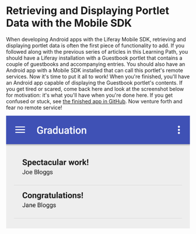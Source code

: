 # Retrieving and Displaying Portlet Data with the Mobile SDK [](id=retrieving-and-displaying-portlet-data-with-the-mobile-sdk)

When developing Android apps with the Liferay Mobile SDK, retrieving and 
displaying portlet data is often the first piece of functionality to add. If you 
followed along with the previous series of articles in this Learning Path, you 
should have a Liferay installation with a Guestbook portlet that contains a 
couple of guestbooks and accompanying entries. You should also have an Android 
app with a Mobile SDK installed that can call this portlet's remote services. 
Now it's time to put it all to work! When you're finished, you'll have an
Android app capable of displaying the Guestbook portlet's contents. If you get
tired or scared, come back here and look at the screenshot below for motivation:
it's what you'll have when you're done here. If you get confused or stuck, see 
[the finished app in GitHub](https://github.com/ngaskill/liferay-docs/tree/LRDOCS-1816-android-lp/develop/learning-paths/mobile/code/03-retrieving-data-mobile-sdk/LiferayGuestbook). 
Now venture forth and fear no remote service! 
<!-- Change link to finished app once it's merged into 6.2.x -->

![Figure 1: A guestbook's entries being displayed in the app.](../../images/android-guestbook-entries.png)
